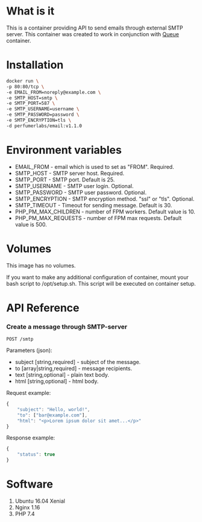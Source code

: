 What is it
==========

This is a container providing API to send emails through external SMTP server.
This container was created to work in conjunction with [Queue](https://github.com/perfumerlabs/queue) container.

Installation
============

```bash
docker run \
-p 80:80/tcp \
-e EMAIL_FROM=noreply@example.com \
-e SMTP_HOST=smtp \
-e SMTP_PORT=587 \
-e SMTP_USERNAME=username \
-e SMTP_PASSWORD=password \
-e SMTP_ENCRYPTION=tls \
-d perfumerlabs/email:v1.1.0
```

Environment variables
=====================

- EMAIL_FROM - email which is used to set as "FROM". Required.
- SMTP_HOST - SMTP server host. Required.
- SMTP_PORT - SMTP port. Default is 25.
- SMTP_USERNAME - SMTP user login. Optional.
- SMTP_PASSWORD - SMTP user password. Optional.
- SMTP_ENCRYPTION - SMTP encryption method. "ssl" or "tls". Optional.
- SMTP_TIMEOUT - Timeout for sending message. Default is 30.
- PHP_PM_MAX_CHILDREN - number of FPM workers. Default value is 10.
- PHP_PM_MAX_REQUESTS - number of FPM max requests. Default value is 500.

Volumes
=======

This image has no volumes.

If you want to make any additional configuration of container, mount your bash script to /opt/setup.sh. This script will be executed on container setup.

API Reference
=============

### Create a message through SMTP-server

`POST /smtp`

Parameters (json):
- subject [string,required] - subject of the message.
- to [array|string,required] - message recipients.
- text [string,optional] - plain text body.
- html [string,optional] - html body.

Request example:
```javascript
{
    "subject": "Hello, world!",
    "to": ["bar@example.com"],
    "html": "<p>Lorem ipsum dolor sit amet...</p>"
}
```

Response example:

```javascript
{
    "status": true
}
```

Software
========

1. Ubuntu 16.04 Xenial
1. Nginx 1.16
1. PHP 7.4
